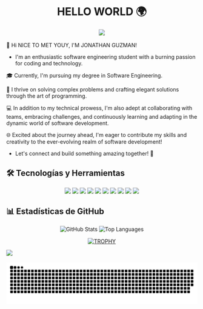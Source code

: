 <h1 align="center"><b>HELLO WORLD 🌍</b></h1>

<p align="center">
  <img src="https://mott.pe/uploads/images/2014/12/12/8.gif" />
</p>


👋 Hi NICE TO MET YOUY, I'M JONATHAN GUZMAN!

- I'm an enthusiastic software engineering student with a burning passion for coding and technology. 

🎓 Currently, I'm pursuing my degree in Software Engineering. 

🌟 I thrive on solving complex problems and crafting elegant solutions through the art of programming. 

💻 In addition to my technical prowess, I'm also adept at collaborating with teams, embracing challenges, and continuously learning and adapting in the dynamic world of software development. 

🌐 Excited about the journey ahead, I'm eager to contribute my skills and creativity to the ever-evolving realm of software development! 

- Let's connect and build something amazing together! 🌟


## 🛠️ Tecnologías y Herramientas

<p align="center">
  <img src="https://img.shields.io/badge/-JavaScript-black?logo=javascript&style=for-the-badge&logoWidth=30" height="60"/>
  <img src="https://img.shields.io/badge/-Python-black?logo=python&style=for-the-badge&logoWidth=30" height="60"/>
  <img src="https://img.shields.io/badge/-React-black?logo=react&style=for-the-badge&logoWidth=30" height="60"/>
  <img src="https://img.shields.io/badge/-Node.js-black?logo=node.js&style=for-the-badge&logoWidth=30" height="60"/>
  <img src="https://img.shields.io/badge/-Docker-black?logo=docker&style=for-the-badge&logoWidth=30" height="60"/>
  <img src="https://img.shields.io/badge/-AWS-black?logo=amazon-aws&style=for-the-badge&logoWidth=30" height="60"/>
  <img src="https://img.shields.io/badge/-C++-black?logo=c%2B%2B&style=for-the-badge&logoWidth=30" height="60"/>
  <img src="https://img.shields.io/badge/-Kotlin-black?logo=kotlin&style=for-the-badge&logoWidth=30" height="60"/>
  <img src="https://img.shields.io/badge/-Java-black?logo=java&style=for-the-badge&logoWidth=30" height="60"/>
   <img src="https://img.shields.io/badge/-C%23-blue?style=flat&logo=c-sharp"
     <img src="https://img.shields.io/badge/-PHP-777BB4?style=flat&logo=php&logoColor=white"

</p>

## 📊 Estadísticas de GitHub

<p align="center">
  <img src="https://github-readme-stats.vercel.app/api?username=jonathangc06&show_icons=true&theme=radical" alt="GitHub Stats" />
  <img src="https://github-readme-stats.vercel.app/api/top-langs/?username=jonathangc06&layout=compact&theme=radical" alt="Top Languages" />
  
  <div align=center>
  <a href="https://github.com/ryo-ma/github-profile-trophy" title="Go to Source">
      <img align="center" width=84% src="https://github-profile-trophy.vercel.app/?username=jonathangc06&theme=radical&row=1&column=7&margin-h=15&margin-w=5&no-bg=true" alt="TROPHY" />
    </a>
</div>
</p>


<img src="https://user-images.githubusercontent.com/73097560/115834477-dbab4500-a447-11eb-908a-139a6edaec5c.gif">
</p>
<p align="center">
  <img  src="https://raw.githubusercontent.com/Elanza-48/Elanza-48/main/resources/img/github-contribution-grid-snake.svg"
    alt="example" />
</p>

